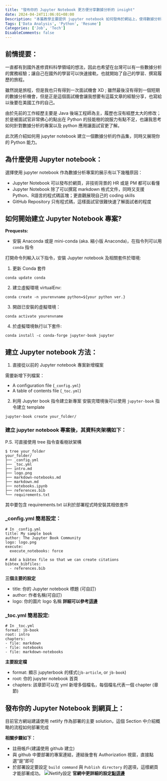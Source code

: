 ```yaml
---
title: "發布你的 Jupyter Notebook 更方便分享數據分析的 insight"
date: 2024-04-24T11:06:01+08:00
Description: "本篇教學主要提供 jupyter notebook 如何發佈於網站上，使得數據分析專案可以讓面試官更方便了解你的能力。"
Tags: ['Data Analysis', 'Python', 'Resume']
Categories: ['Job', 'Tech']
DisableComments: false
---
```


## 前情提要：
一直都有到國外進修資料科學領域的想法，因此也希望在台灣可以有一些數據分析的實務經驗；讓自己在國外的學習可以快速接軌，也就開始了自己的學習、撰寫履歷的旅程。

雖然說是旅程，但是我也只有得到一次面試機會 XD ; 雖然最後沒有得到一個短期的數據分析機會，但是正是這個面試機會讓我想要有這篇文章的經驗分享，也寫給以後要在美國工作的自己。

由於先前的工作經歷主要是 Java 後端工程師為主，履歷也沒有經歷太大的修改；於是被面試官非常佛心的點出在 Python 的技能樹的說服力有點不足，也讓我思考如何針對數據分析的專案以及 python 應用讓面試官更了解。

此次將介紹如何用 jupyter notebook 建立一個數據分析的作品集，同時又展現你的 Python 能力。

## 為什麼使用 Jupyter notebook：
選擇使用 jupyter notebook 作為數據分析專案的展示有以下幾種原因：
- Jupyter Notebook 可以發布於網頁，非技術背景的 HR 或是 PM 都可以看懂
- Jupyter Notebook 除了可以撰寫 markdown 格式文件，同時又支援 Python、R語言的程式碼區塊；更直觀展現自己的 coding skills 
- GitHub Repository 只有程式碼，這樣面試官很難快速了解面試者的程度

## 如何開始建立 Jupyter Notebook 專案?

**Prequests:**
- 安裝 Anaconda 或是 mini-conda (aka. 縮小版 Anaconda)，在指令列可以用 `conda` 指令 

打開命令列輸入以下指令，安裝 Jupyter notebook 及相關套件於環境:

1. 更新 Conda 套件
```
conda update conda
```

2. 建立虛擬環境 virtualEnv: 
```
conda create -n yourenvname python=${your python ver.}
```

3. 開啟已安裝的虛擬環境：
```
conda activate yourenvname
```

4. 於虛擬環境執行以下套件: 
```
conda install -c conda-forge jupyter-book jupyter
```

## 建立 Jupyter notebook 方法：

1. 直接從以前的 Jupyter notebook 專案新增檔案

需要新增下列檔案：
- A configuration file (`_config.yml`)
- A table of contents file (`_toc.yml`)

2. 利用 Jupyter book 指令建立新專案
安裝完環境後可以使用 `jupyter-book` 指令建立 template 
```
jupyter-book create your_folder/
```

### 建立 jupyter notebook 專案後，其資料夾架構如下：
P.S. 可直接使用 tree 指令查看樹狀架構
```
$ tree your_folder
your_folder/
├── _config.yml
├── _toc.yml
├── intro.md
├── logo.png
├── markdown-notebooks.md
├── markdown.md
├── notebooks.ipynb
├── references.bib
└── requirements.txt
```
其中要包含 requirements.txt 以利於部署程式時安裝其相依套件

### _config.yml 簡易設定：
```
# In _config.yml
title: My sample book
author: The Jupyter Book Community
logo: logo.png
execute:
  execute_notebooks: force

# Add a bibtex file so that we can create citations
bibtex_bibfiles:
  - references.bib
```
**三個主要的設定**
- title: 你的 Jupyter notebook 標題 (可自訂)
- author: 作者名稱(可自訂)
- logo: 你的圖片 logo 名稱
**詳細可以參考[這邊](https://jupyterbook.org/en/stable/customize/config.html)**

### _toc.yml 簡易設定:
```
# In _toc.yml
format: jb-book
root: intro
chapters:
- file: markdown
- file: notebooks
- file: markdown-notebooks
```
**主要設定檔**
- format: 顯示 jupyterbook 的樣式(`jb-article`, or `jb-book`)
- root: 你的 jupyter notebook 首頁
- chapters: 該章節可以在 yml 新增多個檔名，每個檔名代表一個 chapter (章節)

## 發布你的 Jupyter Notebook 到網頁上：
目前官方網站建議使用 netlify 作為部署的主要 solution，這個 Section 中介紹概略的流程如何部署完成

**相關步驟如下：**
- 註冊帳戶(建議使用 github 建立)
- 與 github 中要部署的專案連結，連結後會有 Authorization 視窗，直接點選“是”即可
- 於部署設定要設定 `build command` 與 `Publish directory` 的選項，這樣網頁才能部署成功。
![Netlify設定](images/netlify-jpyter.png)
**官網中更詳細的設定[點這邊](https://jupyterbook.org/en/stable/publish/netlify.html)**